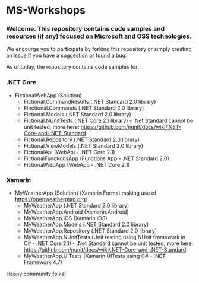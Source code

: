 # MS-Workshops

### Welcome. This repository contains code samples and resources (if any) focused on Microsoft and OSS technologies.

We encourge you to participate by forking this repository or simply creating an issue if you have a suggestion or found a bug.

As of today, the repository contains code samples for:

### .NET Core
- FictionalWebApp (Solution)
  - Fictional.CommandResults (.NET Standard 2.0 library)
  - Finctional.Commands (.NET Standard 2.0 library)
  - Fictional.Models (.NET Standard 2.0 library)
  - Fictional.NUnitTests (.NET Core 2.1 library) - .Net Standard cannot be unit tested, more here: https://github.com/nunit/docs/wiki/.NET-Core-and-.NET-Standard
  - Fictional.Repository (.NET Standard 2.0 library)
  - Fictional.ViewModels (.NET Standard 2.0 library)
  - FictionalApi (WebApi - .NET Core 2.1)
  - FictionalFunctionsApp (Functions App - .NET Standard 2.0)
  - FictionalWebApp (WebApp - .NET Core 2.1)

### Xamarin
- MyWeatherApp (Solution) (Xamarin Forms) making use of https://openweathermap.org/ 
  - MyWeatherApp (.NET Standard 2.0 library)
  - MyWeatherApp.Android (Xamarin.Android)
  - MyWeatherApp.iOS (Xamarin.iOS)
  - MyWeatherApp.Models (.NET Standard 2.0 library)
  - MyWeatherApp.Repository (.NET Standard 2.0 library)
  - MyWeatherApp.NUnitTests (Unit testing using NUnit framework in C# - .NET Core 2.1) - .Net Standard cannot be unit tested, more here: https://github.com/nunit/docs/wiki/.NET-Core-and-.NET-Standard
  - MyWeatherApp.UITests (Xamarin UITests using C# - .NET Framework 4.7)

Happy community folks!
